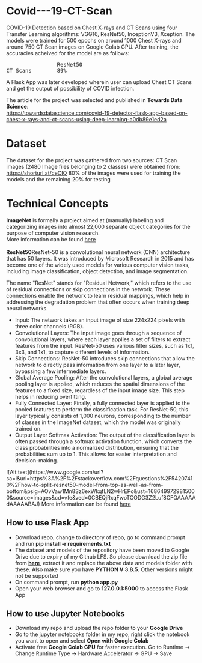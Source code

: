 # Covid---19-CT-Scan

COVID-19 Detection based on Chest X-rays and CT Scans using four Transfer Learning algorithms: VGG16, ResNet50, InceptionV3, Xception. The models were trained for 500 epochs on around 1000 Chest X-rays and around 750 CT Scan images on Google Colab GPU. After training, the accuracies acheived for the model are as follows:
<pre>
                ResNet50
CT Scans        89%      
</pre>
A Flask App was later developed wherein user can upload Chest  CT Scans and get the output of possibility of COVID infection.

The article for the project was selected and published in <b>Towards Data Science</b>:<br> 
https://towardsdatascience.com/covid-19-detector-flask-app-based-on-chest-x-rays-and-ct-scans-using-deep-learning-a0db89e1ed2a

# Dataset
The dataset for the project was gathered from two sources:
CT Scan images (2480 Image files belonging to 2 classes) were obtained from: https://shorturl.at/ceCIQ
80% of the images were used for training the models and the remaining 20% for testing

# Technical Concepts
<b>ImageNet</b> is formally a project aimed at (manually) labeling and categorizing images into almost 22,000 separate object categories for the purpose of computer vision research.<br>
More information can be found <a href="https://www.pyimagesearch.com/2017/03/20/imagenet-vggnet-resnet-inception-xception-keras/">here</a>
<br>
<br>
<b>ResNet50</b>ResNet-50 is a convolutional neural network (CNN) architecture that has 50 layers. It was introduced by Microsoft Research in 2015 and has become one of the widely used models for various computer vision tasks, including image classification, object detection, and image segmentation.

The name "ResNet" stands for "Residual Network," which refers to the use of residual connections or skip connections in the network. These connections enable the network to learn residual mappings, which help in addressing the degradation problem that often occurs when training deep neural networks.<br>
<ul>
  <li>Input: The network takes an input image of size 224x224 pixels with three color channels (RGB).</li>
  <li>Convolutional Layers: The input image goes through a sequence of convolutional layers, where each layer applies a set of filters to extract features from the input. ResNet-50 uses various filter sizes, such as 1x1, 3x3, and 1x1, to capture different levels of information.</li>
  <li>Skip Connections: ResNet-50 introduces skip connections that allow the network to directly pass information from one layer to a later layer, bypassing a few intermediate layers. </li>
  <li>Global Average Pooling: After the convolutional layers, a global average pooling layer is applied, which reduces the spatial dimensions of the features to a fixed size, regardless of the input image size. This step helps in reducing overfitting.</li>
  <li>Fully Connected Layer: Finally, a fully connected layer is applied to the pooled features to perform the classification task. For ResNet-50, this layer typically consists of 1,000 neurons, corresponding to the number of classes in the ImageNet dataset, which the model was originally trained on.</li>
  <li>Output Layer Softmax Activation: The output of the classification layer is often passed through a softmax activation function, which converts the class probabilities into a normalized distribution, ensuring that the probabilities sum up to 1. This allows for easier interpretation and decision-making.</li>
</ul>
![Alt text](https://www.google.com/url?sa=i&url=https%3A%2F%2Fstackoverflow.com%2Fquestions%2F54207410%2Fhow-to-split-resnet50-model-from-top-as-well-as-from-bottom&psig=AOvVaw1Mn8Sz6exWkqfLN2wHrEPo&ust=1686499729815000&source=images&cd=vfe&ved=0CBEQjRxqFwoTCODG3Z2Luf8CFQAAAAAdAAAAABAJ)
More information can be found <a href="https://www.mathworks.com/help/deeplearning/ref/resnet50.html#:~:text=ResNet%2D50%20is%20a%20convolutional,%2C%20pencil%2C%20and%20many%20animals.">here</a>
<br>

## How to use Flask App
<ul>
  <li>Download repo, change to directory of repo, go to command prompt and run <b>pip install -r requirements.txt</b></li>
  <li>The dataset and models of the repository have been moved to Google Drive due to expiry of my Github LFS. So please download the zip file from <b><a href="https://drive.google.com/file/d/1dA-rdmDmCGa3xxW5KpfLJdo7M54lPcQq/view?usp=sharing">here</a></b>, extract it and replace the above data and models folder with these. Also make sure you have <b>PYTHON V 3.8.5</b>. Other versions might not be supported</li>
  <li>On command prompt, run <b>python app.py</b></li>
  <li>Open your web browser and go to <b>127.0.0.1:5000</b> to access the Flask App</li>
</ul>

## How to use Jupyter Notebooks 
<ul>
  <li>Download my repo and upload the repo folder to your <b>Google Drive</b></li>
  <li>Go to the jupyter notebooks folder in my repo, right click the notebook you want to open and select <b>Open with Google Colab</b>   </li>
  <li>Activate free <b>Google Colab GPU</b> for faster execution. Go to Runtime -> Change Runtime Type -> Hardware Accelerator -> GPU -> Save</li>
</ul>